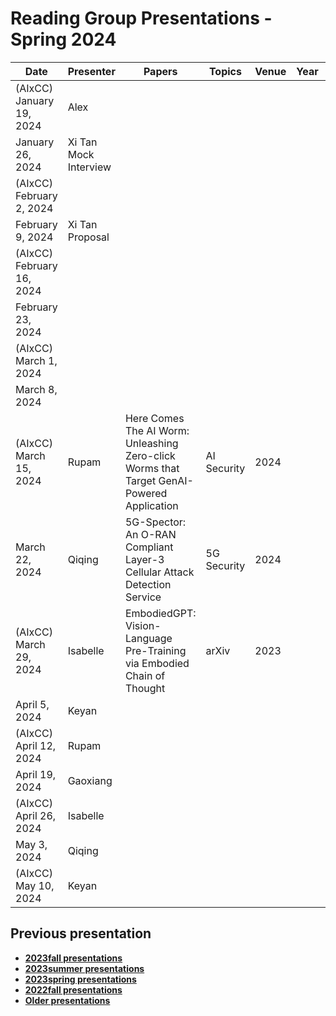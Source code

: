 # Reading Group Presentations - Spring 2024
| Date         | Presenter | Papers                                                                                                                       | Topics                          | Venue              | Year            | Recording     | Slides     |
|--------------|-----------|------------------------------------------------------------------------------------------------------------------------------|---------------------------------|--------------------|-----------------|-----------|--------|
|(AIxCC) January 19, 2024| Alex |  |  |  || [Recording](https://buffalo.zoom.us/rec/share/TzYzIQuHvPze93MmAk4cSO0ardKE1K5vB23NTBRWO5U6AVG3RtqfK1VfVsTlHaGJ.Znplg4UyATUos23P) | [Slides](https://drive.google.com/file/d/1N_oF-2bUlBT5I8a7gL2cX6UpLIGN_r61/view?usp=drive_link) |
|January 26, 2024| Xi Tan Mock Interview |  |  |  || [Recording](link) | [Slides](link) |
|(AIxCC) February 2, 2024|  |  |  |  || [Recording](link) | [Slides](link) |
|February 9, 2024| Xi Tan Proposal |  |  |  || [Recording](link) | [Slides](link) |
|(AIxCC) February 16, 2024|  |  |  |  || [Recording](link) | [Slides](link) |
|February 23, 2024|  |  |  |  || [Recording](link) | [Slides](link) |
|(AIxCC) March 1, 2024|  |  |  |  || [Recording](link) | [Slides](link) |
|March 8, 2024|  |  |  |  || [Recording](link) | [Slides](link) |
|(AIxCC) March 15, 2024| Rupam | Here Comes The AI Worm: Unleashing Zero-click Worms that Target GenAI-Powered Application | AI Security | 2024 || [Recording](https://buffalo.zoom.us/rec/share/l9K2sw23Q-KVpgkPjZH2Z3wL0jqZyaNFZKx2tNjl_8v4Scyy0FLQ_Ic7VguxkDiq.hoHbVgR8TxQ1iCzN) | [Slides](link) |
|March 22, 2024| Qiqing| 5G-Spector: An O-RAN Compliant Layer-3 Cellular Attack Detection Service | 5G Security | 2024 || [Recording](https://buffalo.zoom.us/rec/share/DRVXneLiRriVg9OPXYL9tPqkZJZ9uSm0D9jUvVZGTBMkn5NdD_xR8mdH9E8Df1Xr.-N1KAIxW4HU9P0oZ) | [Slides](link) |
|(AIxCC) March 29, 2024| Isabelle | EmbodiedGPT: Vision-Language Pre-Training via Embodied Chain of Thought | arXiv | 2023 || [Recording](https://buffalo.zoom.us/rec/share/DvffXIctslxEIPPKg6W2ZaTJcqJe7u-oeYdrVyntAGt9iQCl4H6b7kD_xoTh1YQn.FcMDdpFIs4_8sZaX) | [Slides](link) |
|April 5, 2024| Keyan |  |  |  || [Recording](link) | [Slides](link) |
|(AIxCC) April 12, 2024| Rupam |  |  |  || [Recording](link) | [Slides](link) |
|April 19, 2024| Gaoxiang |  |  |  || [Recording](link) | [Slides](link) |
|(AIxCC) April 26, 2024| Isabelle |  |  |  || [Recording](link) | [Slides](link) |
|May 3, 2024| Qiqing |  |  |  || [Recording](link) | [Slides](link) |
|(AIxCC) May 10, 2024| Keyan  |  |  |  || [Recording](link) | [Slides](link) |


## Previous presentation
- **[2023fall presentations](history/2023fall.md)**
- **[2023summer presentations](history/2023summer.md)**
- **[2023spring presentations](history/2023spring.md)**
- **[2022fall presentations](history/2022fall.md)**
- **[Older presentations](history/History.md)**
